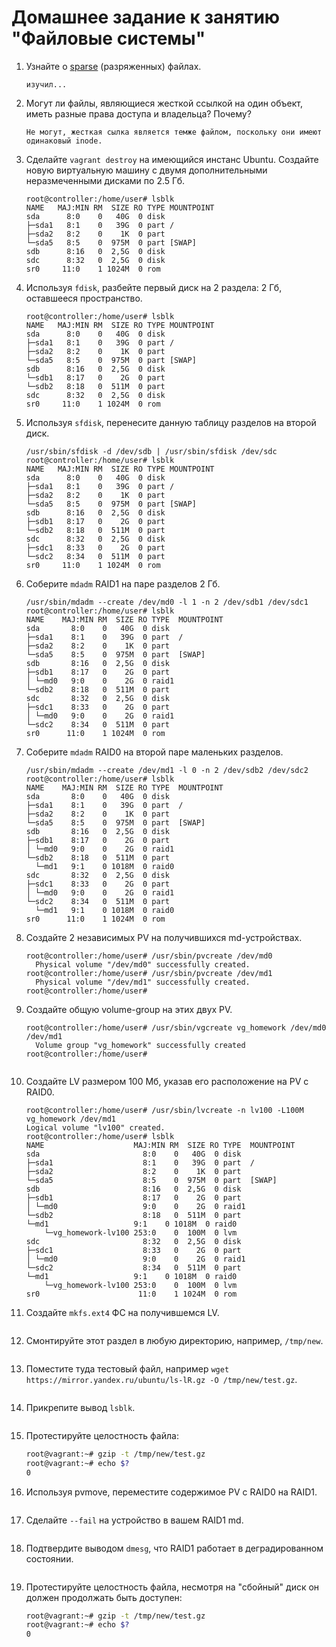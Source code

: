 # Домашнее задание к занятию "Файловые системы"


1. Узнайте о [sparse](https://ru.wikipedia.org/wiki/%D0%A0%D0%B0%D0%B7%D1%80%D0%B5%D0%B6%D1%91%D0%BD%D0%BD%D1%8B%D0%B9_%D1%84%D0%B0%D0%B9%D0%BB) (разряженных) файлах.

    ```
    изучил...
    ```

2. Могут ли файлы, являющиеся жесткой ссылкой на один объект, иметь разные права доступа и владельца? Почему?

    ```
    Не могут, жесткая сылка является темже файлом, поскольку они имеют одинаковый inode.
    ```

3. Сделайте `vagrant destroy` на имеющийся инстанс Ubuntu. Создайте новую виртуальную машину с двумя дополнительными неразмеченными дисками по 2.5 Гб.

    ```
    root@controller:/home/user# lsblk
    NAME   MAJ:MIN RM  SIZE RO TYPE MOUNTPOINT
    sda      8:0    0   40G  0 disk 
    ├─sda1   8:1    0   39G  0 part /
    ├─sda2   8:2    0    1K  0 part 
    └─sda5   8:5    0  975M  0 part [SWAP]
    sdb      8:16   0  2,5G  0 disk 
    sdc      8:32   0  2,5G  0 disk 
    sr0     11:0    1 1024M  0 rom  
    ```

4. Используя `fdisk`, разбейте первый диск на 2 раздела: 2 Гб, оставшееся пространство.

    ```
    root@controller:/home/user# lsblk
    NAME   MAJ:MIN RM  SIZE RO TYPE MOUNTPOINT
    sda      8:0    0   40G  0 disk 
    ├─sda1   8:1    0   39G  0 part /
    ├─sda2   8:2    0    1K  0 part 
    └─sda5   8:5    0  975M  0 part [SWAP]
    sdb      8:16   0  2,5G  0 disk 
    └─sdb1   8:17   0    2G  0 part 
    └─sdb2   8:18   0  511M  0 part 
    sdc      8:32   0  2,5G  0 disk 
    sr0     11:0    1 1024M  0 rom 
    ```

5. Используя `sfdisk`, перенесите данную таблицу разделов на второй диск.

    ```
    /usr/sbin/sfdisk -d /dev/sdb | /usr/sbin/sfdisk /dev/sdc
    root@controller:/home/user# lsblk
    NAME   MAJ:MIN RM  SIZE RO TYPE MOUNTPOINT
    sda      8:0    0   40G  0 disk 
    ├─sda1   8:1    0   39G  0 part /
    ├─sda2   8:2    0    1K  0 part 
    └─sda5   8:5    0  975M  0 part [SWAP]
    sdb      8:16   0  2,5G  0 disk 
    ├─sdb1   8:17   0    2G  0 part 
    └─sdb2   8:18   0  511M  0 part 
    sdc      8:32   0  2,5G  0 disk 
    ├─sdc1   8:33   0    2G  0 part 
    └─sdc2   8:34   0  511M  0 part 
    sr0     11:0    1 1024M  0 rom 
    ```

6. Соберите `mdadm` RAID1 на паре разделов 2 Гб.

    ```
    /usr/sbin/mdadm --create /dev/md0 -l 1 -n 2 /dev/sdb1 /dev/sdc1
    root@controller:/home/user# lsblk
    NAME    MAJ:MIN RM  SIZE RO TYPE  MOUNTPOINT
    sda       8:0    0   40G  0 disk  
    ├─sda1    8:1    0   39G  0 part  /
    ├─sda2    8:2    0    1K  0 part  
    └─sda5    8:5    0  975M  0 part  [SWAP]
    sdb       8:16   0  2,5G  0 disk  
    ├─sdb1    8:17   0    2G  0 part  
    │ └─md0   9:0    0    2G  0 raid1 
    └─sdb2    8:18   0  511M  0 part  
    sdc       8:32   0  2,5G  0 disk  
    ├─sdc1    8:33   0    2G  0 part  
    │ └─md0   9:0    0    2G  0 raid1 
    └─sdc2    8:34   0  511M  0 part  
    sr0      11:0    1 1024M  0 rom   
    ```

7. Соберите `mdadm` RAID0 на второй паре маленьких разделов.

    ```
    /usr/sbin/mdadm --create /dev/md1 -l 0 -n 2 /dev/sdb2 /dev/sdc2
    root@controller:/home/user# lsblk
    NAME    MAJ:MIN RM  SIZE RO TYPE  MOUNTPOINT
    sda       8:0    0   40G  0 disk  
    ├─sda1    8:1    0   39G  0 part  /
    ├─sda2    8:2    0    1K  0 part  
    └─sda5    8:5    0  975M  0 part  [SWAP]
    sdb       8:16   0  2,5G  0 disk  
    ├─sdb1    8:17   0    2G  0 part  
    │ └─md0   9:0    0    2G  0 raid1 
    └─sdb2    8:18   0  511M  0 part  
      └─md1   9:1    0 1018M  0 raid0 
    sdc       8:32   0  2,5G  0 disk  
    ├─sdc1    8:33   0    2G  0 part  
    │ └─md0   9:0    0    2G  0 raid1 
    └─sdc2    8:34   0  511M  0 part  
      └─md1   9:1    0 1018M  0 raid0 
    sr0      11:0    1 1024M  0 rom  
    
    ```

8. Создайте 2 независимых PV на получившихся md-устройствах.

    ```
    root@controller:/home/user# /usr/sbin/pvcreate /dev/md0
      Physical volume "/dev/md0" successfully created.
    root@controller:/home/user# /usr/sbin/pvcreate /dev/md1
      Physical volume "/dev/md1" successfully created.
    root@controller:/home/user# 

    ```

9. Создайте общую volume-group на этих двух PV.

    ```
    root@controller:/home/user# /usr/sbin/vgcreate vg_homework /dev/md0 /dev/md1
      Volume group "vg_homework" successfully created
    root@controller:/home/user# 


    ```
    
10. Создайте LV размером 100 Мб, указав его расположение на PV с RAID0.

    ```
    root@controller:/home/user# /usr/sbin/lvcreate -n lv100 -L100M vg_homework /dev/md1 
    Logical volume "lv100" created.
    root@controller:/home/user# lsblk
    NAME                    MAJ:MIN RM  SIZE RO TYPE  MOUNTPOINT
    sda                       8:0    0   40G  0 disk  
    ├─sda1                    8:1    0   39G  0 part  /
    ├─sda2                    8:2    0    1K  0 part  
    └─sda5                    8:5    0  975M  0 part  [SWAP]
    sdb                       8:16   0  2,5G  0 disk  
    ├─sdb1                    8:17   0    2G  0 part  
    │ └─md0                   9:0    0    2G  0 raid1 
    └─sdb2                    8:18   0  511M  0 part  
    └─md1                   9:1    0 1018M  0 raid0 
        └─vg_homework-lv100 253:0    0  100M  0 lvm   
    sdc                       8:32   0  2,5G  0 disk  
    ├─sdc1                    8:33   0    2G  0 part  
    │ └─md0                   9:0    0    2G  0 raid1 
    └─sdc2                    8:34   0  511M  0 part  
    └─md1                   9:1    0 1018M  0 raid0 
        └─vg_homework-lv100 253:0    0  100M  0 lvm   
    sr0                      11:0    1 1024M  0 rom  
    ```

11. Создайте `mkfs.ext4` ФС на получившемся LV.

    ```
    
    ```

12. Смонтируйте этот раздел в любую директорию, например, `/tmp/new`.

    ```
    
    ```

13. Поместите туда тестовый файл, например `wget https://mirror.yandex.ru/ubuntu/ls-lR.gz -O /tmp/new/test.gz`.

    ```
    
    ```

14. Прикрепите вывод `lsblk`.

    ```
    
    ```
    
15. Протестируйте целостность файла:

    ```bash
    root@vagrant:~# gzip -t /tmp/new/test.gz
    root@vagrant:~# echo $?
    0
    ```

16. Используя pvmove, переместите содержимое PV с RAID0 на RAID1.

    ```
    
    ```

17. Сделайте `--fail` на устройство в вашем RAID1 md.

    ```
    
    ```

18. Подтвердите выводом `dmesg`, что RAID1 работает в деградированном состоянии.

    ```
    
    ```

19. Протестируйте целостность файла, несмотря на "сбойный" диск он должен продолжать быть доступен:

    ```bash
    root@vagrant:~# gzip -t /tmp/new/test.gz
    root@vagrant:~# echo $?
    0
    ```
